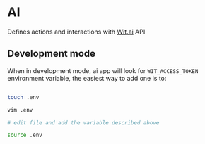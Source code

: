 # AI

Defines actions and interactions with [Wit.ai](https://wit.ai/) API

## Development mode

When in development mode, ai app will look for `WIT_ACCESS_TOKEN` environment variable, the easiest way to add one is to:

```bash

touch .env

vim .env

# edit file and add the variable described above

source .env
```


